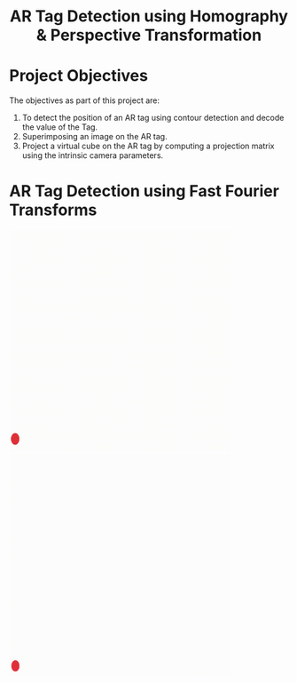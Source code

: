 <div align="center">
<h1>AR Tag Detection using Homography & Perspective Transformation</h1>
</div>

<h1>Project Objectives</h1>
The objectives as part of this project are:
<ol>
<li>To detect the position of an AR tag using contour detection and decode the value of the Tag.</li>
<li>Superimposing an image on the AR tag.</li>
<li>Project a virtual cube on the AR tag by computing a projection matrix using the intrinsic camera parameters.</li>
</ol>
  
<h1>AR Tag Detection using Fast Fourier Transforms</h1>
<p float="left">
<img src="https://github.com/jayesh68/LS-TLS-and-RANSAC/blob/main/Ball_travel_10fps.gif" width="400" height="400" />
<img src="https://github.com/jayesh68/LS-TLS-and-RANSAC/blob/main/Ball_travel_2_updated.gif" width="400" height="400" />
</p>
  



